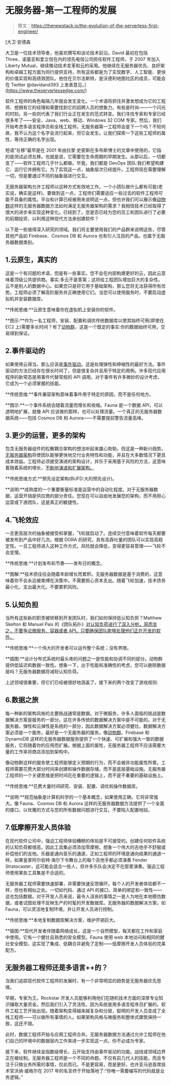 # 无服务器-第一工程师的发展

> 原文：<https://thenewstack.io/the-evolution-of-the-serverless-first-engineer/>

[](https://www.theserverlessedge.com/)

 [大卫·安德森

大卫是一位技术领导者，他喜欢撰写和谈论技术前沿。David 最初在包括 Three、诺基亚和爱立信在内的领先电信公司担任软件工程师，于 2007 年加入 Liberty Mutual，继续推动技术变革和云的采用。他继续在无服务器优先、良好架构和卓越工程方面为同行提供支持，所有这些都是为了实现数字、人工智能、更快的价值实现和高绩效团队。他住在贝尔法斯特，是沃德利地图社区的成员，可能会在 Twitter @davidand393 上发表意见。](https://www.theserverlessedge.com/) [](https://www.theserverlessedge.com/)

软件工程师的角色每隔几年就会发生变化。一个术语将抓住并激发想成为它的工程师、想拥有它的经理和需要找到它的招聘人员的想象力。有些是时尚——一个闪光的时刻。另一些则代表了我们行业正在发生的范式转变。我们寻找专家和专家已经很多年了——安全、Java、web、移动、Windows 32 COM 专家。然后，我们开始考虑多语言程序员和全栈工程师。无服务器第一工程师会是下一个吗？不知何故，我不认为这个名字会流行起来，但它会发生。让我们探索一下这些工程师的属性，等待正确的名字出现。

短语“左移”最早是在 2001 年由拉里·史密斯在多布斯博士的文章中使用的，它指的是测试必须左移。也就是说，它需要在生命周期的早期发生。从那以后，一切都变了——软件工程师几乎什么都做。毕竟，我们都是 DevOps 团队:我们希望构建它、运行它并拥有它。为了实现这一点，抽象层次已经提升。工程师现在需要理解一切，但是要通过不同的抽象层进行交互。

无服务器架构允许工程师以这种方式有效地工作。一个小团队做什么都有可能(老实说，确实是这样)。要做到这一点，工程师们需要适应一些过去的软件工程师可能不具备的属性。平台和计算已经被用来说明这一点，但也许我们可以展示像[动物群](https://fauna.com/?utm_content=inline-mention)这样的无服务器数据方法如何满足无服务器架构的需求？我相信技术已经取得了很大的进步来实现这种变化。已经到了。您是否已经为您的员工和团队进行了必要的前期投资，以利用这种现代方法来创建软件？

以下是一些值得深入研究的领域。我们将主要使用我们的产品群来说明这些，尽管其他产品如 Firebase、Cosmos DB 和 Aurora 也有引人注目的产品，也属于无服务器数据类别。

## 1.云原生，真实的

这是一个有问题的术语，但是有一些事实。您不会在内部构建更好的云，因此云意味着顶级公共提供商。事实:多云不是答案；这将给工程团队增加巨大的复杂性。云不是别人的数据中心。如果您只是将它用于基础架构，那么您将无法获得所有优势。工程师必须了解高阶服务并正确使用它们。当您可以使用服务时，不要启动虚拟机并安装数据库。

**传统思维:**云原生意味着你在虚拟机上安装你的软件。

**图示:**作为一名工程师，安装、配置和调优传统数据库以使其始终可用(即使在 EC2 上)需要多长时间？有了[动物群](https://fauna.com/?utm_content=inline-mention)，这是一个既定的事实:你的数据始终可用，交易得到保证。

## 2.事件驱动的

如果使用云得当，那么应该是[事件驱动](https://stackoverflow.blog/2020/03/16/how-event-driven-architecture-solves-modern-web-app-problems/)。这是处理弹性和伸缩性的最好方法。事件驱动的方法已经存在很长时间了，但是很复杂并且用于特定的用例。许多现代应用程序的新常态是用事件代替常规的 API 调用。对于事件有许多微妙的设计考虑，它成为一个必须掌握的技能。

**传统思维:**事件兼容架构意味着事件用于特定的原因，而不是任何地方。

**图示:**一个事件系统会随着流量而增长和收缩。Fauna 是一个数据 API，可以透明地扩展，就像 API 应该做的那样，也可以处理流量。一个真正的无服务器数据系统——包括 Cosmos DB 和 Aurora——不需要提前警告流量高峰。

## 3.更少的运营，更多的架构

包含无服务器组件的松散耦合架构的想法听起来雄心勃勃，但这是一种新兴趋势。[无服务器架构](https://martinfowler.com/articles/serverless.html)将使团队能够更快地交付业务特性和功能，并且在大多数情况下更具成本效益。工程师必须接受演进的架构设计，并乐于采用基于风险的方法，这意味着随着系统的增长，[不断地演进和扩展架构。](https://www.theserverlessedge.com/2021/05/how-to-make-well-architected-work-for-organisations-introducing-the-scorp-review-cycle-part-1/)

**传统思维方式:**预先设定架构(BUFD:大的预先设计)。

**说明:**成熟度的一个重要衡量标准是运营中的自动化程度。对于无服务器数据，运营开销是供应商的部分责任。您现在可以自由地发展您的架构，而不用担心运营或下游团队，这是真正的敏捷性。

## 4.飞轮效应

一旦更高层次的抽象被接受和掌握，飞轮就启动了。连续交付意味着软件每天都要被发布到产品中好几次。根据 DORA 的研究，具有高吞吐量的团队可以实现高稳定性。一旦工程师进入这种工作方式，风险就会降低，变得更容易管理——飞轮不会变慢。

**传统思维:**计划发布和节奏——发布日的概念。

**图解:**技术债往往会随着年龄增长而累积。无服务器数据是基于消费的，这意味着你不会永远被束缚在决策中。不需要担心资本支出。随着飞轮加速，技术债务最小化，支出最大化。不要累积风险。

## 5.认知负担

当所有这些新的职责被转移到开发团队时，我们如何保持低认知负担？Matthew Skelton 和 Manuel Pais 的《团队拓扑》[对认知负荷进行了深入分析。简而言之，不要争论微服务、容器或者 API。只要确保团队能够处理他们正在开发的软件。](https://itrevolution.com/team-cognitive-load-team-topologies/)

**传统思维:**一个伟大的开发者可以运作整个系统；没有界限。

**插图:**设计分布式系统时最头疼的问题之一是性能和协调不同的部分。动物群提供低延迟和数据一致性。想象一下，出于性能和准确性的考虑，您可以删除数据层吗？无服务器数据将减轻认知负荷。

上述领域很重要，但它们已经被很好地涵盖了。接下来的两个改变了游戏规则:

## 6.数据之旅

每一种新的架构风格的主要挑战通常是数据。对于微服务，许多人面临的挑战是数据解决方案是服务的一部分。这在许多传统的数据解决方案中是不可能的。对于无服务器，弹性和云弹性是系统的一部分，因此数据解决方案必须健壮。数据解决方案必须是一个服务，最好是一个无服务器的服务。像[动物群](https://fauna.com/features)、Firebase 和 DynamoDB 这样的无服务器数据服务提供了一个快速、可扩展和强大一致的数据服务，它将随着你的应用而扩展。根据上面的属性，无服务器工程师不应该需要大量的工作来将商店添加到架构中。

像动物群这样的服务使工程师能够定义预期的行为，而不会被非功能属性所累。工程师需要花费大部分时间来创建和操作数据存储，而不是底层基础设施。无服务器工程师的一个关键思维是把时间花在重要的逻辑上，而不是不重要的基础设施上。

**传统思维:**花费大量时间研究、安装、配置、调优和操作数据库。

**说明:**规范抽象是计算机科学的一个基本概念，如果使用正确，它将非常强大。像 Fauna、Cosmos DB 和 Aurora 这样的无服务器数据方法提供了一个全面的接口，以优雅的方式与您的所有数据问题进行交互。不要陷入配置地狱。

## 7.低摩擦开发人员体验

在现代软件公司中，强迫工程师体验糟糕的体验是不可接受的。创建任何软件系统的认知负荷都很高，因此工具集必须添加零摩擦。想象一个伟大的吉他手不舒服或补偿他们的吉他。乐器是通向音乐的通道，正如工程师的环境是通向结果的通道一样。如果皇家阿尔伯特·海尔下令舞台上的每个吉他手都必须演奏 Fender Stratocaster，这可能会适合一些人，但许多乐队会决定不在那里演奏。强迫工程师使用某些工具集是不合适的。

无服务器工程师需要快速部署，并需要快速反馈循环。每个人的开发者体验都不一样，但也有相似之处。一切如代码、通过 API 的接口、简单的绑定和一致性——这也包括数据。对于开发人员来说，最令人沮丧的事情之一是人为地在本地模仿数据，或者试图处理不反映生产的时髦的开发数据库。无服务器的数据解决方案，如 Fauna，可以灵活地复制环境，并让开发人员进行控制。

**传统思维:**本地复制数据库解决方案，维护开销巨大。

**插图:**现代开发者伴随着网络成长。这是一个自然模型，每天都在工作和家庭中使用。它有一个健壮且熟悉的安全模型。Fauna 使用 web 本地访问和相同的健壮安全模型。这实现了集成、低耦合并避免了定制——低摩擦开发人员体验的完美配方。

## 无服务器工程师还是多语言++的？

当我们追踪现代软件工程师的发展时，有一个非常明显的趋势是无服务器优先思维。

早期，专家为王。Rockstar 开发人员能够利用他们在随机技术方面的深厚专业知识赚取大量资金。然后我们引入了灵活性，因为系统是用多语言程序员扩展的。软件工程工艺开始出现。随着架构变得越来越复杂和分层，聪明的开发人员变成了全栈工程师——可以做所有事情的人。如果架构风格与微服务和整体式建筑保持一致，这还不错。

此时，数据工程师开始与应用工程师合并。无服务器数据方法通过允许工程师在他们自己的环境中的数据层内工作来进一步实现这一点。你不必成为专家。

接下来，软件继续呈指数级增长，云开始支持由事件驱动的功能。战线或领域边界正在被绘制。无服务器工程师是一个不同的命题。不仅有前几代人的技能，而且专注于只做业务所需的事情，仅此而已。不是更容易，而是更好。也许亚马逊首席技术官沃纳·威格尔在 2017 年的名言终于开始落地了:“你唯一需要编写的代码就是业务逻辑。”

<svg xmlns:xlink="http://www.w3.org/1999/xlink" viewBox="0 0 68 31" version="1.1"><title>Group</title> <desc>Created with Sketch.</desc></svg>